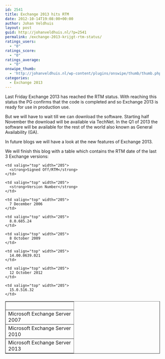 ```yaml
---
id: 2541
title: Exchange 2013 hits RTM
date: 2012-10-14T19:08:00+00:00
author: Johan Veldhuis
layout: post
guid: http://johanveldhuis.nl/?p=2541
permalink: /exchange-2013-krijgt-rtm-status/
ratings_users:
  - "0"
ratings_score:
  - "0"
ratings_average:
  - "0"
onswipe_thumb:
  - 'http://johanveldhuis.nl/wp-content/plugins/onswipe/thumb/thumb.php?src=http://johanveldhuis.nl/wp-content/plugins/sociable-zyblog-edition/images/digg.png&amp;w=600&amp;h=800&amp;zc=1&amp;q=75&amp;f=0'
categories:
  - Exchange 2013
---
```

Last Friday Exchange 2013 has reached the RTM status. With reaching this status the PG confirms that the code is completed and so Exchange 2013 is ready for use in production use.

But we will have to wait till we can download the software. Starting half November the download will be available via TechNet. In the Q1 of 2013 the software will be available for the rest of the world also known as General Availability (GA).

In future blogs we will have a look at the new features of Exchange 2013.

We will finish this blog with a table which contains the RTM date of the last 3 Exchange versions:

<table border="1" cellspacing="0" cellpadding="0">
  <tr>
    <td valign="top" width="205">
       
    </td>
    
    <td valign="top" width="205">
      <strong>Signed Off/RTM</strong>
    </td>
    
    <td valign="top" width="205">
      <strong>Version Number</strong>
    </td>
  </tr>
  
  <tr>
    <td valign="top" width="205">
      Microsoft Exchange Server 2007
    </td>
    
    <td valign="top" width="205">
      7 December 2006
    </td>
    
    <td valign="top" width="205">
      8.0.685.24
    </td>
  </tr>
  
  <tr>
    <td valign="top" width="205">
      Microsoft Exchange Server 2010
    </td>
    
    <td valign="top" width="205">
      8 October 2009
    </td>
    
    <td valign="top" width="205">
      14.00.0639.021
    </td>
  </tr>
  
  <tr>
    <td valign="top" width="205">
      Microsoft Exchange Server 2013
    </td>
    
    <td valign="top" width="205">
      12 October 2012
    </td>
    
    <td valign="top" width="205">
      15.0.516.32
    </td>
  </tr>
</table>
